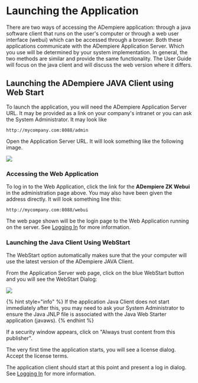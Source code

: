 # Launching the Application

There are two ways of accessing the ADempiere application: through a java software client that runs on the user's computer or through a web user interface \(webui\) which can be accessed through a browser. Both these applications communicate with the ADempiere Application Server. Which you use will be determined by your system implementation. In general, the two methods are similar and provide the same functionality. The User Guide will focus on the java client and will discuss the web version where it differs.

## Launching the ADempiere JAVA Client using Web Start

To launch the application, you will need the ADempiere Application Server URL. It may be provided as a link on your company's intranet or you can ask the System Administrator. It may look like

```text
http://mycompany.com:8088/admin
```

Open the Application Server URL. It will look something like the following image.

![](../../.gitbook/assets/image_appserver_admin-1.png)

### Accessing the Web Application

To log in to the Web Application, click the link for the **ADempiere ZK Webui** in the administration page above. You may also have been given the address directly. It will look something line this:

```text
http://mycompany.com:8088/webui
```

The web page shown will be the login page to the Web Application running on the server. See [Logging In](logging-in.md) for more information.

### Launching the Java Client Using WebStart

The WebStart option automatically makes sure that the your computer will use the latest version of the ADempiere JAVA Client.

From the Application Server web page, click on the blue WebStart button and you will see the WebStart Dialog:

![](../../.gitbook/assets/webstart_download_progress.jpg)

{% hint style="info" %}
If the application Java Client does not start immediately after this, you may need to ask your System Administrator to ensure the Java JNLP file is associated with the Java Web Starter application \(javaws\).
{% endhint %}

If a security window appears, click on "Always trust content from this publisher".

The very first time the application starts, you will see a license dialog. Accept the license terms.

The application client should start at this point and present a log in dialog. See [Logging In](logging-in.md) for more information.

